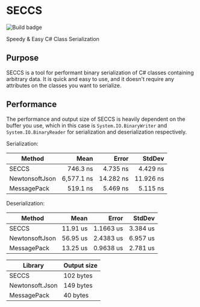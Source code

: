 # SECCS
![Build badge](https://github.com/pipe01/SECCS/workflows/.NET%20Core/badge.svg)

Speedy & Easy C# Class Serialization

## Purpose

SECCS is a tool for performant binary serialization of C# classes containing arbitrary data. It is quick and easy to use, and it doesn't require any attributes on the classes you want to serialize.

## Performance

The performance and output size of SECCS is heavily dependent on the buffer you use, which in this case is `System.IO.BinaryWriter` and `System.IO.BinaryReader` for serialization and deserialization respectively.

Serialization:

| Method         |       Mean |     Error |    StdDev |
| -------------- | ---------: | --------: | --------: |
| SECCS          |   746.3 ns |  4.735 ns |  4.429 ns |
| NewtonsoftJson | 6,577.1 ns | 14.282 ns | 11.926 ns |
| MessagePack    |   519.1 ns |  5.469 ns |  5.115 ns |

Deserialization:

| Method         |     Mean |     Error |   StdDev |
| -------------- | -------: | --------: | -------: |
| SECCS          | 11.91 us | 1.1663 us | 3.384 us |
| NewtonsoftJson | 56.95 us | 2.4383 us | 6.957 us |
| MessagePack    | 13.25 us | 0.9638 us | 2.781 us |

| Library         | Output size |
| --------------- | ----------- |
| SECCS           | 102 bytes   |
| Newtonsoft.Json | 149 bytes   |
| MessagePack     | 40 bytes    |

